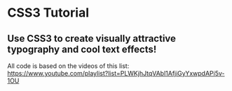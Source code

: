 # CSS3 Tutorial
## Use CSS3 to create visually attractive typography and cool text effects!

All code is based on the videos of this list: https://www.youtube.com/playlist?list=PLWKjhJtqVAbl1AfjiGyYxwpdAPi5v-1OU